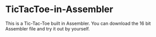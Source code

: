 # TicTacToe-in-Assembler
This is a Tic-Tac-Toe built in Assembler. 
You can download the 16 bit Assembler file and try it out by yourself.
